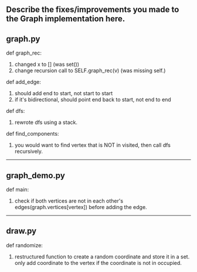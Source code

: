 Describe the fixes/improvements you made to the Graph implementation here.
--------------------------------------------------------------------------------------------
graph.py
---------
def graph_rec:

1) changed x to [] (was set())
2) change recursion call to SELF.graph_rec(v) (was missing self.)

def add_edge:

1) should add end to start, not start to start
2) if it's bidirectional, should point end back to start, not end to end

def dfs:

1) rewrote dfs using a stack. 

def find_components:

1) you would want to find vertex that is NOT in visited, then call dfs recursively.

---------
graph_demo.py
---------

def main:

1) check if both vertices are not in each other's edges(graph.vertices[vertex]) before adding the edge.

---------
draw.py
---------

def randomize:

1) restructured function to create a random coordinate and store it in a set. only add coordinate to the vertex if the coordinate is not in occupied.